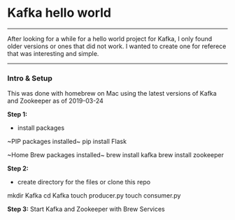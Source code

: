 # Kafka hello world
***
After looking for a while for a hello world project for Kafka, I only found older versions or ones that did not work. 
I wanted to create one for referece that was interesting and simple.
***

### Intro & Setup
This was done with homebrew on Mac using the latest versions of Kafka and Zookeeper as of 2019-03-24

**Step 1:**

- install packages

~PIP packages installed~
pip install Flask

~Home Brew packages installed~
brew install kafka
brew install zookeeper

**Step 2:**

- create directory for the files or clone this repo

mkdir Kafka
cd Kafka
touch producer.py
touch consumer.py

**Step 3:**
Start Kafka and Zookeeper with Brew Services
